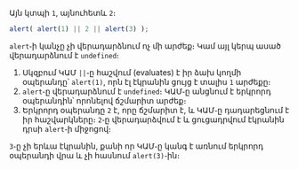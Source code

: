 Այն կտպի `1`, այնուհետև `2`։

```js run
alert( alert(1) || 2 || alert(3) );
```

`alert`֊ի կանչը չի վերադարձնում ոչ մի արժեք։ Կամ այլ կերպ ասած վերադարձնում է `undefined`։

1. Սկզբում ԿԱՄ `||`֊ը հաշվում (evaluates) է իր ձախ կողմի օպերանդը՝ `alert(1)`, որն էլ էկրանին ցույց է տալիս `1` արժեքը։
2. `alert`֊ը վերադարձնում է `undefined`։ ԿԱՄ֊ը անցնում է երկրորդ օպերանդին՝ որոնելով ճշմարիտ արժեք։
3. Երկրորդ օպերանդը `2` է, որը ճշմարիտ է, և ԿԱՄ֊ը դադարեցնում է իր հաշվարկները։ `2`֊ը վերադարձվում է և ցուցադրվում էկրանին դրսի `alert`֊ի միջոցով։

`3`֊ը չի երևա էկրանին, քանի որ ԿԱՄ֊ը կանգ է առնում երկրորդ օպերանդի վրա և չի հասնում `alert(3)`֊ին։
